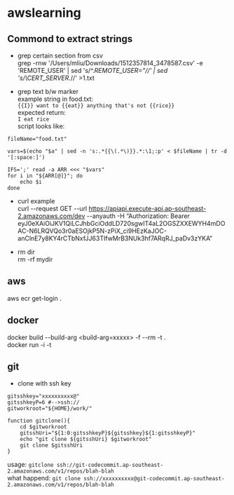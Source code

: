 # awslearning

## Commond to extract strings

- grep certain section from csv  
grep -rnw '/Users/mliu/Downloads/1512357814_3478587.csv' -e 'REMOTE_USER' | sed 's/^.*REMOTE_USER="//' | sed 's/\CERT_SERVER.*//' >1.txt

- grep text b/w marker  
example string in food.txt:  
```{{I}} want to {{eat}} anything that's not {{rice}}```  
expected return:  
```I eat rice```  
script looks like:  
```
fileName="food.txt"

vars=$(echo "$a" | sed -n 's:.*{{\(.*\)}}.*:\1;:p' < $fileName | tr -d '[:space:]')

IFS=';' read -a ARR <<< "$vars"
for i in "${ARR[@]}"; do
    echo $i
done
```


- curl example   
curl --request GET --url https://apiapi.execute-api.ap-southeast-2.amazonaws.com/dev --anyauth -H “Authorization: Bearer eyJ0eXAiOiJKV1QiLCJhbGciOddLD720sgwIT4aL2OGSZXXEWYH4mDOAC-N6LRQVQo3r0aESOjkP5N-zPiX_ci9HEzKaJOC-anClnE7y8KY4rCTbNxfJJ63TIfwMrB3NUk3hf7ARqRJ_paDv3zYKA”

- rm dir  
rm -rf mydir  

## aws
aws ecr get-login . 

## docker
docker build --build-arg <build-arg=xxxxx> -f <DockerfileName> --rm -t <tag> .  
docker run -i -t <tag name>

## git
- clone with ssh key  

```
gitsshkey="xxxxxxxxxx@"
gitsshkeyP=6 #-->ssh://
gitworkroot="${HOME}/work/"

function gitclone(){
    cd $gitworkroot
    gitsshUri="${1:0:gitsshkeyP}${gitsshkey}${1:gitsshkeyP}"
    echo "git clone ${gitsshUri} $gitworkroot"
    git clone $gitsshUri 
}
```
usage: `gitclone ssh://git-codecommit.ap-southeast-2.amazonaws.com/v1/repos/blah-blah`   
what happend: `git clone ssh://xxxxxxxxxx@git-codecommit.ap-southeast-2.amazonaws.com/v1/repos/blah-blah`  

